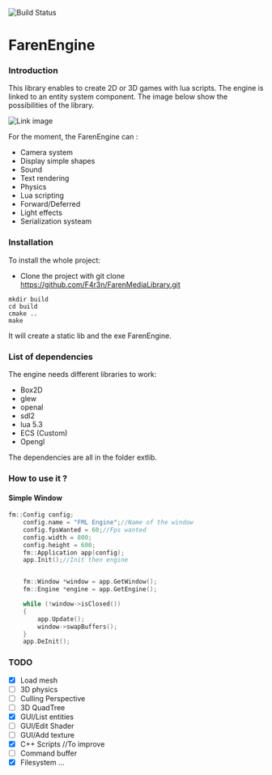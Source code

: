 ![Build Status](https://travis-ci.org/F4r3n/FarenMediaLibrary.svg?branch=master)


# FarenEngine

### Introduction
This library enables to create 2D or 3D games with lua scripts. The engine is linked to an entity system component.
The image below show the possibilities of the library.

![Link image](https://imgur.com/OpzrxbM.png)

For the moment, the FarenEngine can :
+ Camera system 
+ Display simple shapes
+ Sound
+ Text rendering
+ Physics
+ Lua scripting
+ Forward/Deferred
+ Light effects
+ Serialization systeam

### Installation

To install the whole project:

* Clone the project with
git clone https://github.com/F4r3n/FarenMediaLibrary.git


```
mkdir build
cd build
cmake ..
make
```
It will create a static lib and the exe FarenEngine.

### List of dependencies

The engine needs different libraries to work:

+ Box2D
+ glew
+ openal
+ sdl2
+ lua 5.3
+ ECS (Custom)
+ Opengl

The dependencies are all in the folder extlib.

### How to use it ?

#### Simple Window

```c++
fm::Config config;
	config.name = "FML Engine";//Name of the window
	config.fpsWanted = 60;//Fps wanted
	config.width = 800;
	config.height = 600;
	fm::Application app(config);
	app.Init();//Init then engine


	fm::Window *window = app.GetWindow();
	fm::Engine *engine = app.GetEngine();

	while (!window->isClosed())
	{
		app.Update();
		window->swapBuffers();
	}
	app.DeInit();
```

### TODO

- [x] Load mesh
- [ ] 3D physics
- [ ] Culling Perspective
- [ ] 3D QuadTree
- [x] GUI/List entities
- [ ] GUI/Edit Shader
- [ ] GUI/Add texture
- [x] C++ Scripts //To improve
- [ ] Command buffer
- [x] Filesystem
...
